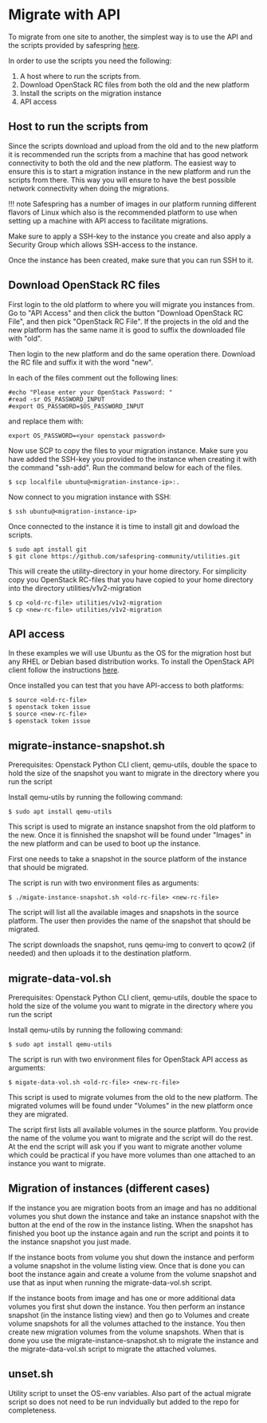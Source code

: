 # Migrate with API
To migrate from one site to another, the simplest way is to use the API and the scripts provided by safespring [here](https://github.com/safespring-community/utilities/tree/main/v1v2-migration).

In order to use the scripts you need the following:

1. A host where to run the scripts from.
2. Download OpenStack RC files from both the old and the new platform
3. Install the scripts on the migration instance
4. API access

## Host to run the scripts from
Since the scripts download and upload from the old and to the new platform it is recommended run the scripts from
a machine that has good network connectivity to both the old and the new platform. The easiest way to ensure this is
to start a migration instance in the new platform and run the scripts from there. This way you will ensure to have
the best possible network connectivity when doing the migrations.

!!! note Safespring has a number of images in our platform running different flavors of Linux which also is the recommended platform to use when setting up a machine with API access to facilitate migrations. 

Make sure to apply a SSH-key to the instance you create and also apply a Security Group which allows SSH-access to the instance.

Once the instance has been created, make sure that you can run SSH to it. 

## Download OpenStack RC files
First login to the old platform to where you will migrate you instances from. Go to "API Access" and then click the button "Download OpenStack RC File", and then pick "OpenStack RC File". If the projects in the old and the new platform has the same name it is good to suffix the downloaded file with "old".


Then login to the new platform and do the same operation there. Download the RC file and suffix it with the word "new".

In each of the files comment out the following lines:

```shell
#echo "Please enter your OpenStack Password: "
#read -sr OS_PASSWORD_INPUT
#export OS_PASSWORD=$OS_PASSWORD_INPUT
```

and replace them with: 
```shell
export OS_PASSWORD=<your openstack password>
```
Now use SCP to copy the files to your migration instance. Make sure you have added the SSH-key you provided to the instance when creating it with the command "ssh-add". Run the command below for each of the files.

```shell
$ scp localfile ubuntu@<migration-instance-ip>:.
```
Now connect to you migration instance with SSH:

```shell
$ ssh ubuntu@<migration-instance-ip>
```
Once connected to the instance it is time to install git and dowload the scripts.

```shell
$ sudo apt install git
$ git clone https://github.com/safespring-community/utilities.git
```
This will create the utility-directory in your home directory. For simplicity copy you OpenStack RC-files that you have copied to your home directory into the directory utilities/v1v2-migration

```shell
$ cp <old-rc-file> utilities/v1v2-migration
$ cp <new-rc-file> utilities/v1v2-migration
```


## API access
In these examples we will use Ubuntu as the OS for the migration host but any RHEL or Debian based distribution works. To install the OpenStack API client follow the instructions [here](./api-md).

Once installed you can test that you have API-access to both platforms:

```shell
$ source <old-rc-file>
$ openstack token issue
$ source <new-rc-file>
$ openstack token issue
```

## migrate-instance-snapshot.sh
Prerequisites: Openstack Python CLI client, qemu-utils, double the space to hold the size of the snapshot you want to migrate in the directory where you run the script

Install qemu-utils by running the following command:

```shell
$ sudo apt install qemu-utils
```
This script is used to migrate an instance snapshot from the old platform to the new. Once it is finnished the snapshot will be found under "Images" in the new platform and can be used to boot up the instance.

First one needs to take a snapshot in the source platform of the instance that should be migrated.

The script is run with two environment files as arguments:

```shell 
$ ./migate-instance-snapshot.sh <old-rc-file> <new-rc-file>
```

The script will list all the available images and snapshots in the source platform. The user then provides the name of the snapshot that should be migrated.

The script downloads the snapshot, runs qemu-img to convert to qcow2 (if needed)  and then uploads it to the destination platform.

## migrate-data-vol.sh
Prerequisites: Openstack Python CLI client, qemu-utils, double the space to hold the size of the volume you want to migrate in the directory where you run the script

Install qemu-utils by running the following command:

```shell
$ sudo apt install qemu-utils
```
The script is run with two environment files for OpenStack API access as arguments:
```shell
$ migate-data-vol.sh <old-rc-file> <new-rc-file>
```
This script is used to migrate volumes from the old to the new platform. The migrated volumes will be found under "Volumes" in the new platform once they are migrated.

The script first lists all available volumes in the source platform. You provide the name of the volume you want to migrate and the script will do the rest. At the end the script will ask you if you want to migrate another volume which could be practical if you have more volumes than one attached to an instance you want to migrate.


## Migration of instances (different cases)
If the instance you are migration boots from an image and has no additional volumes you shut down the instance and take an instance snapshot with the button at the end of the row in the instance listing. When the snapshot has finished you boot up the instance again and run the script and points it to the instance snapshot you just made.

If the instance boots from volume you shut down the instance and perform a volume snapshot in the volume listing view. Once that is done you can boot the instance again and create a volume from the volume snapshot and use that as input when running the migrate-data-vol.sh script.

If the instance boots from image and has one or more additional data volumes you first shut down the instance. You then perform an instance snapshot (in the instance listing view) and then go to Volumes and create volume snapshots for all the volumes attached to the instance. You then create new migration volumes from the volume snapshots. When that is done you use the migrate-instance-snapshot.sh to migrate the instance and the migrate-data-vol.sh script to migrate the attached volumes. 

## unset.sh
Utility script to unset the OS-env variables. Also part of the actual migrate script so does not need to be run indvidually but added to the repo for completeness.
